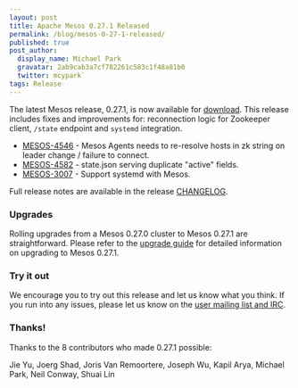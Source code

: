 ```yaml
---
layout: post
title: Apache Mesos 0.27.1 Released
permalink: /blog/mesos-0-27-1-released/
published: true
post_author:
  display_name: Michael Park
  gravatar: 2ab9cab3a7cf782261c583c1f48a81b0
  twitter: mcypark`
tags: Release
---
```


The latest Mesos release, 0.27.1, is now available for [download](http://mesos.apache.org/downloads).
This release includes fixes and improvements for: reconnection logic for Zookeeper client, `/state` endpoint and `systemd` integration.

* [MESOS-4546](https://issues.apache.org/jira/browse/MESOS-4546) - Mesos Agents needs to re-resolve hosts in zk string on leader change / failure to connect.
* [MESOS-4582](https://issues.apache.org/jira/browse/MESOS-4582) - state.json serving duplicate "active" fields.
* [MESOS-3007](https://issues.apache.org/jira/browse/MESOS-3007) - Support systemd with Mesos.

Full release notes are available in the release [CHANGELOG](https://git-wip-us.apache.org/repos/asf?p=mesos.git;a=blob_plain;f=CHANGELOG;hb=0.27.1).

### Upgrades

Rolling upgrades from a Mesos 0.27.0 cluster to Mesos 0.27.1 are straightforward.
Please refer to the [upgrade guide](http://mesos.apache.org/documentation/latest/upgrades/) for detailed information on upgrading to Mesos 0.27.1.


### Try it out

We encourage you to try out this release and let us know what you think.
If you run into any issues, please let us know on the [user mailing list and IRC](https://mesos.apache.org/community).

### Thanks!

Thanks to the 8 contributors who made 0.27.1 possible:

Jie Yu, Joerg Shad, Joris Van Remoortere, Joseph Wu, Kapil Arya, Michael Park, Neil Conway, Shuai Lin
